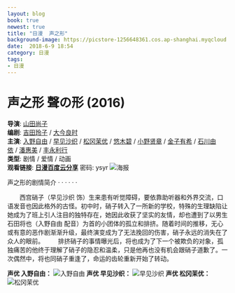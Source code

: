 ```yaml
---
layout: blog
book: true
newest: true
title: "日漫  声之形"
background-image: https://picstore-1256648361.cos.ap-shanghai.myqcloud.com/Japanese_anime/ASilentVoice.jpg
date:  2018-6-9 18:54
category: 日漫
tags:
- 日漫
---
```


# 声之形 聲の形 (2016)

**导演**: [山田尚子](https://movie.douban.com/celebrity/1314127/)        
**编剧**: [吉田玲子](https://movie.douban.com/celebrity/1275219/) / [大今良时](https://movie.douban.com/celebrity/1365855/)         
**主演**: [入野自由](https://movie.douban.com/celebrity/1005438/) / [早见沙织](https://movie.douban.com/celebrity/1020667/) / [松冈茉优](https://movie.douban.com/celebrity/1320978/) / [悠木碧](https://movie.douban.com/celebrity/1001776/) / [小野贤章](https://movie.douban.com/celebrity/1323336/) / [金子有希](https://movie.douban.com/celebrity/1343830/) / [石川由依](https://movie.douban.com/celebrity/1329107/) / [潘惠美](https://movie.douban.com/celebrity/1324022/) / [丰永利行](https://movie.douban.com/celebrity/1312960/)       
**类型**: 剧情 / 爱情 / 动画         
**观看链接**: **<a href="https://pan.baidu.com/s/1nMfgIGPKFme6kvR1SuCsAQ" target="_blank">日漫百度云分享</a>**      密码: ysyr
![海报](https://picstore-1256648361.cos.ap-shanghai.myqcloud.com/Japanese_anime/ASilentVoice.jpg)

声之形的剧情简介 · · · · · ·

　　西宫硝子（早见沙织 饰）生来患有听觉障碍，要依靠助听器和外界交流，口语发音也因此格外的古怪。初中时，硝子转入了一所新的学校，特殊的生理缺陷让她成为了班上引人注目的独特存在，她因此收获了坚实的友情，却也遭到了以男生石田将也（入野自由 配音）为首的小团体的孤立和排挤。随着时间的推移，无心或有意的恶作剧渐渐升级，最终演变成为了无法挽回的伤害，硝子永远的消失在了众人的眼前。 
　　排挤硝子的事情曝光后，将也成为了下一个被欺负的对象，孤独痛苦的他终于理解了硝子的隐忍和温柔，只是他再也没有机会跟硝子道歉了。一次偶然中，将也同硝子重逢了，命运的齿轮重新开始了转动。

**声优 入野自由：**
![入野自由](https://picstore-1256648361.cos.ap-shanghai.myqcloud.com/Japanese_anime/%E5%85%A5%E9%87%8E%E8%87%AA%E7%94%B1.jpg)
**声优 早见沙织：**
![早见沙织](https://picstore-1256648361.cos.ap-shanghai.myqcloud.com/Japanese_anime/%E6%97%A9%E8%A7%81%E6%B2%99%E7%BB%87.jpg)
**声优 松冈茉优：**
![松冈茉优](https://picstore-1256648361.cos.ap-shanghai.myqcloud.com/Japanese_Opera/Mayu.jpg)
